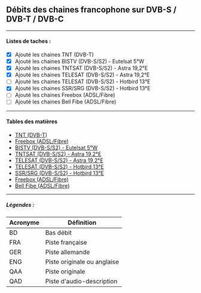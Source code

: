 ## Débits des chaines francophone sur DVB-S / DVB-T / DVB-C

----------

#### Listes de taches :

- [x] Ajouté les chaines TNT (DVB-T)
- [x] Ajouté les chaines BISTV (DVB-S/S2) - Eutelsat 5°W
- [x] Ajouté les chaines TNTSAT (DVB-S/S2) - Astra 19,2°E
- [x] Ajouté les chaines TELESAT (DVB-S/S2) - Astra 19,2°E
- [ ] Ajouté les chaines TELESAT (DVB-S/S2) - Hotbird 13°E
- [x] Ajouté les chaines SSR/SRG (DVB-S/S2) - Hotbird 13°E
- [ ] Ajouté les chaines Freebox (ADSL/Fibre)
- [ ] Ajouté les chaines Bell Fibe (ADSL/Fibre)

----------

#### Tables des matières

  * [TNT (DVB-T)](tnt.md)
  * [Freebox (ADSL/Fibre)](freebox.md)
  * [BISTV (DVB-S/S2) - Eutelsat 5°W](bistvEutelsat.md)
  * [TNTSAT (DVB-S/S2) - Astra 19,2°E](tntsatAstra.md)
  * [TELESAT (DVB-S/S2) - Astra 19,2°E](telesatAstra.md)
  * [TELESAT (DVB-S/S2) - Hotbird 13°E](telesatHotbird.md)
  * [SSR/SRG (DVB-S/S2) - Hotbird 13°E](ssrsrgHotbird.md)
  * [Freebox (ADSL/Fibre)](freebox.md)
  * [Bell Fibe (ADSL/Fibre)](bellFibe.md) 

----------

##### Légendes :

Acronyme | Définition
-------- | ----------
BD | Bas débit
FRA | Piste française
GER | Piste allemande
ENG | Piste originale ou anglaise
QAA | Piste originale
QAD | Piste d'audio-description

